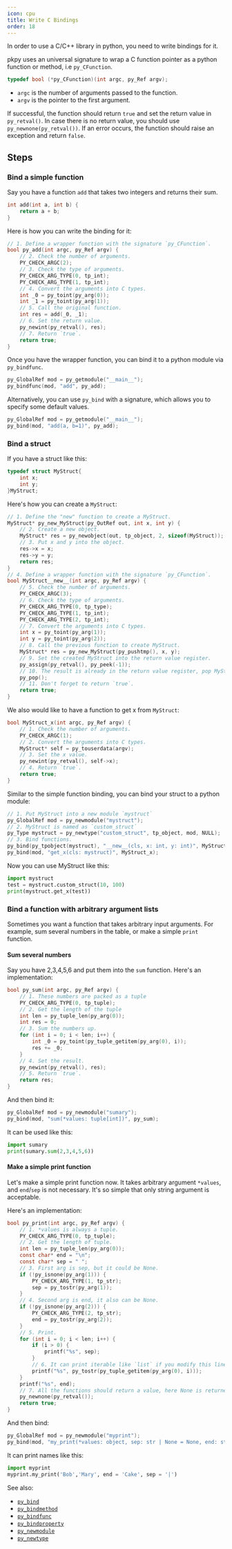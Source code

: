 ```yaml
---
icon: cpu
title: Write C Bindings
order: 18
---
```


In order to use a C/C++ library in python, you need to write bindings for it.

pkpy uses an universal signature to wrap a C function pointer as a python function or method, i.e `py_CFunction`.

```c
typedef bool (*py_CFunction)(int argc, py_Ref argv);
```
+ `argc` is the number of arguments passed to the function.
+ `argv` is the pointer to the first argument.

If successful, the function should return `true` and set the return value in `py_retval()`. In case there is no return value, you should use `py_newnone(py_retval())`.
If an error occurs, the function should raise an exception and return `false`.

## Steps

### Bind a simple function
Say you have a function `add` that takes two integers and returns their sum.
```c
int add(int a, int b) {
    return a + b;
}
```

Here is how you can write the binding for it:
```c
// 1. Define a wrapper function with the signature `py_CFunction`.
bool py_add(int argc, py_Ref argv) {
    // 2. Check the number of arguments.
    PY_CHECK_ARGC(2);
    // 3. Check the type of arguments.
    PY_CHECK_ARG_TYPE(0, tp_int);
    PY_CHECK_ARG_TYPE(1, tp_int);
    // 4. Convert the arguments into C types.
    int _0 = py_toint(py_arg(0));
    int _1 = py_toint(py_arg(1));
    // 5. Call the original function.
    int res = add(_0, _1);
    // 6. Set the return value.
    py_newint(py_retval(), res);
    // 7. Return `true`.
    return true;
}
```

Once you have the wrapper function, you can bind it to a python module via `py_bindfunc`.
```c
py_GlobalRef mod = py_getmodule("__main__");
py_bindfunc(mod, "add", py_add);
```

Alternatively, you can use `py_bind` with a signature, which allows you to specify some default values.
```c
py_GlobalRef mod = py_getmodule("__main__");
py_bind(mod, "add(a, b=1)", py_add);
```

### Bind a struct
If you have a struct like this:
```c
typedef struct MyStruct{
    int x;
    int y;
}MyStruct;
```

Here's how you can create a `MyStruct`:
```c
// 1. Define the "new" function to create a MyStruct.
MyStruct* py_new_MyStruct(py_OutRef out, int x, int y) {
    // 2. Create a new object.
    MyStruct* res = py_newobject(out, tp_object, 2, sizeof(MyStruct));
    // 3. Put x and y into the object.
    res->x = x;
    res->y = y;
    return res;
}
// 4. Define a wrapper function with the signature `py_CFunction`.
bool MyStruct__new__(int argc, py_Ref argv) {
    // 5. Check the number of arguments.
    PY_CHECK_ARGC(3);
    // 6. Check the type of arguments.
    PY_CHECK_ARG_TYPE(0, tp_type);
    PY_CHECK_ARG_TYPE(1, tp_int);
    PY_CHECK_ARG_TYPE(2, tp_int);
    // 7. Convert the arguments into C types.
    int x = py_toint(py_arg(1));
    int y = py_toint(py_arg(2));
    // 8. Call the previous function to create MyStruct.
    MyStruct* res = py_new_MyStruct(py_pushtmp(), x, y);
    // 9. Set the created MyStruct into the return value register.
    py_assign(py_retval(), py_peek(-1));
    // 10. The result is already in the return value register, pop MyStruct is safe now.
    py_pop();
    // 11. Don't forget to return `true`.
    return true;
}
```

We also would like to have a function to get x from `MyStruct`:
```c
bool MyStruct_x(int argc, py_Ref argv) {
    // 1. Check the number of arguments.
    PY_CHECK_ARGC(1);
    // 2. Convert the arguments into C types.
    MyStruct* self = py_touserdata(argv);
    // 3. Set the x value.
    py_newint(py_retval(), self->x);
    // 4. Return `true`.
    return true;
}
```

Similar to the simple function binding, you can bind your struct to a python module:
```c
// 1. Put MyStruct into a new module `mystruct`
py_GlobalRef mod = py_newmodule("mystruct");
// 2. MyStruct is named as `custom_struct`
py_Type mystruct = py_newtype("custom_struct", tp_object, mod, NULL);
// 3. Bind functions.
py_bind(py_tpobject(mystruct), "__new__(cls, x: int, y: int)", MyStruct__new__);
py_bind(mod, "get_x(cls: mystruct)", MyStruct_x);
```

Now you can use MyStruct like this:
```python
import mystruct
test = mystruct.custom_struct(10, 100)
print(mystruct.get_x(test))
```

### Bind a function with arbitrary argument lists
Sometimes you want a function that takes arbitrary input arguments. For example, sum several numbers in the table, 
or make a simple `print` function.

#### Sum several numbers
Say you have 2,3,4,5,6 and put them into the `sum` function. Here's an implementation:
```c
bool py_sum(int argc, py_Ref argv) {
    // 1. These numbers are packed as a tuple
	PY_CHECK_ARG_TYPE(0, tp_tuple);
    // 2. Get the length of the tuple
	int len = py_tuple_len(py_arg(0));
	int res = 0;
    // 3. Sum the numbers up.
	for (int i = 0; i < len; i++) {
		int _0 = py_toint(py_tuple_getitem(py_arg(0), i));
		res += _0;
	}
    // 4. Set the result.
	py_newint(py_retval(), res);
    // 5. Return `true`.
	return res;
}
```

And then bind it:
```c
py_GlobalRef mod = py_newmodule("sumary");
py_bind(mod, "sum(*values: tuple[int])", py_sum);
```

It can be used like this:
```python
import sumary
print(sumary.sum(2,3,4,5,6))
```

#### Make a simple print function
Let's make a simple print function now. It takes arbitrary argument `*values`, and `end`/`sep`
is not necessary. It's so simple that only string argument is acceptable. 

Here's an implementation:
```c
bool py_print(int argc, py_Ref argv) {
    // 1. *values is always a tuple.
	PY_CHECK_ARG_TYPE(0, tp_tuple);
    // 2. Get the length of tuple.
	int len = py_tuple_len(py_arg(0));
	const char* end = "\n";
	const char* sep = " ";
    // 3. First arg is sep, but it could be None. 
	if (!py_isnone(py_arg(1))) {
		PY_CHECK_ARG_TYPE(1, tp_str);
		sep = py_tostr(py_arg(1));
	}
    // 4. Second arg is end, it also can be None.
	if (!py_isnone(py_arg(2))) {
		PY_CHECK_ARG_TYPE(2, tp_str);
		end = py_tostr(py_arg(2));
	}
    // 5. Print.
	for (int i = 0; i < len; i++) {
		if (i > 0) {
			printf("%s", sep);
		}
        // 6. It can print iterable like `list` if you modify this line.
		printf("%s", py_tostr(py_tuple_getitem(py_arg(0), i)));
	}
	printf("%s", end);
    // 7. All the functions should return a value, here None is returned.
	py_newnone(py_retval());
	return true;
}
```

And then bind:
```c
py_GlobalRef mod = py_newmodule("myprint");
py_bind(mod, "my_print(*values: object, sep: str | None = None, end: str | None = None)", py_print);
```

It can print names like this:
```python
import myprint
myprint.my_print('Bob','Mary', end = 'Cake', sep = '|')
```


See also:
+ [`py_bind`](/c-api/functions/#py_bind)
+ [`py_bindmethod`](/c-api/functions/#py_bindmethod)
+ [`py_bindfunc`](/c-api/functions/#py_bindfunc)
+ [`py_bindproperty`](/c-api/functions/#py_bindproperty)
+ [`py_newmodule`](/c-api/functions/#py_newmodule)
+ [`py_newtype`](/c-api/functions/#py_newtype)